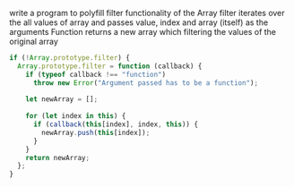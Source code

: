 write a program to polyfill filter functionality of the Array
filter iterates over the all values of array and passes value, index and array (itself) as the arguments
Function returns a new array which filtering the values of the original array
```js
if (!Array.prototype.filter) {
  Array.prototype.filter = function (callback) {
    if (typeof callback !== "function")
      throw new Error("Argument passed has to be a function");
 
    let newArray = [];
 
    for (let index in this) {
      if (callback(this[index], index, this)) {
        newArray.push(this[index]);
      }
    }
    return newArray;
  };
}

```